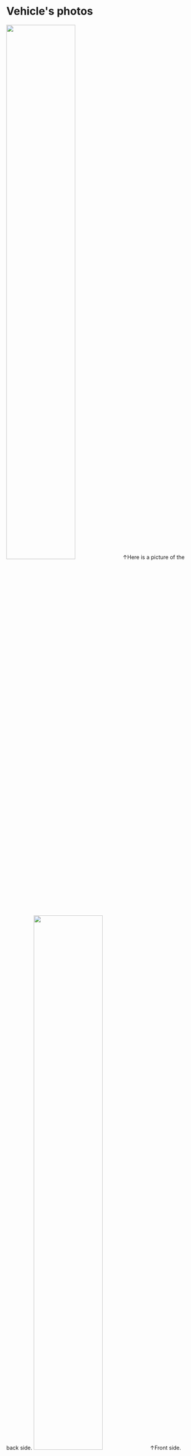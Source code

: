 Vehicle's photos
====
<img src="https://github.com/Hart1109/TeikyoRobostar-WRO-FE-2024/blob/main/v-photos/back.jpg" width="60%">
↑Here is a picture of the back side.
<img src="https://github.com/Hart1109/TeikyoRobostar-WRO-FE-2024/blob/main/v-photos/front.jpg" width="60%">
↑Front side.
<img src="https://github.com/Hart1109/TeikyoRobostar-WRO-FE-2024/blob/main/v-photos/left.jpg" width="60%">
↑On the left.
<img src="https://github.com/Hart1109/TeikyoRobostar-WRO-FE-2024/blob/main/v-photos/right.jpg" width="60%">
↑Right side.
<img src="https://github.com/Hart1109/TeikyoRobostar-WRO-FE-2024/blob/main/v-photos/under.jpg" width="60%">
↑Bottom side.
<img src="" width="60%">
↑Upper side.
This directory must contain 6 photos of the vehicle (from every side, from top and bottom)
